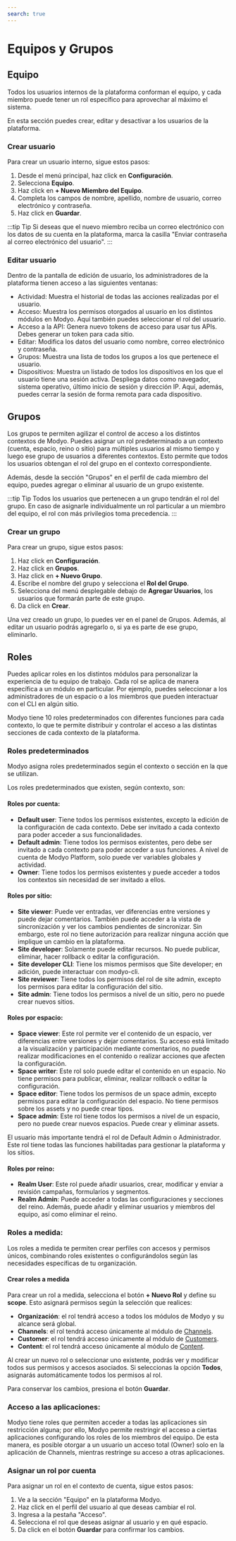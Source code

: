 ```yaml
---
search: true
---
```


# Equipos y Grupos

## Equipo

Todos los usuarios internos de la plataforma conforman el equipo, y cada miembro puede tener un rol específico para aprovechar al máximo el sistema.

En esta sección puedes crear, editar y desactivar a los usuarios de la plataforma.

### Crear usuario

Para crear un usuario interno, sigue estos pasos:

1. Desde el menú principal, haz click en **Configuración**.
1. Selecciona **Equipo**.
1. Haz click en **+ Nuevo Miembro del Equipo**.
1. Completa los campos de nombre, apellido, nombre de usuario, correo electrónico y contraseña.
1. Haz click en **Guardar**.

:::tip Tip
Si deseas que el nuevo miembro reciba un correo electrónico con los datos de su cuenta en la plataforma, marca la casilla "Enviar contraseña al correo electrónico del usuario".
:::

### Editar usuario

Dentro de la pantalla de edición de usuario, los administradores de la plataforma tienen acceso a las siguientes ventanas:

- Actividad: Muestra el historial de todas las acciones realizadas por el usuario.
- Acceso: Muestra los permisos otorgados al usuario en los distintos módulos en Modyo. Aquí también puedes seleccionar el rol del usuario.
- Acceso a la API: Genera nuevo tokens de acceso para usar tus APIs. Debes generar un token para cada sitio.
- Editar: Modifica los datos del usuario como nombre, correo electrónico y contraseña.
- Grupos: Muestra una lista de todos los grupos a los que pertenece el usuario.
- Dispositivos: Muestra un listado de todos los dispositivos en los que el usuario tiene una sesión activa.  Despliega datos como navegador, sistema operativo, último inicio de sesión y dirección IP. Aquí, además, puedes cerrar la sesión de forma remota para cada dispositivo.

## Grupos

Los grupos te permiten agilizar el control de acceso a los distintos contextos de Modyo. Puedes asignar un rol predeterminado a un contexto (cuenta, espacio, reino o sitio) para múltiples usuarios al mismo tiempo y luego ese grupo de usuarios a diferentes contextos. Esto permite que todos los usuarios obtengan el rol del grupo en el contexto correspondiente.

Además, desde la sección "Grupos" en el perfil de cada miembro del equipo, puedes agregar o eliminar al usuario de un grupo existente.

:::tip Tip
Todos los usuarios que pertenecen a un grupo tendrán el rol del grupo. En caso de asignarle individualmente un rol particular a un miembro del equipo, el rol con más privilegios toma precedencia.
:::

### Crear un grupo

Para crear un grupo, sigue estos pasos:

1. Haz click en **Configuración**.
1. Haz click en **Grupos**.
1. Haz click en **+ Nuevo Grupo**.
1. Escribe el nombre del grupo y selecciona el **Rol del Grupo**.
1. Selecciona del menú desplegable debajo de **Agregar Usuarios**, los usuarios que formarán parte de este grupo.
1. Da click en **Crear**.

Una vez creado un grupo, lo puedes ver en el panel de Grupos. Además, al editar un usuario podrás agregarlo o, si ya es parte de ese grupo, eliminarlo.


## Roles

Puedes aplicar roles en los distintos módulos para personalizar la experiencia de tu equipo de trabajo. Cada rol se aplica de manera específica a un módulo en particular. Por ejemplo, puedes seleccionar a los administradores de un espacio o a los miembros que pueden interactuar con el CLI en algún sitio.

Modyo tiene 10 roles predeterminados con diferentes funciones para cada contexto, lo que te permite distribuir y controlar el acceso a las distintas secciones de cada contexto de la plataforma.

### Roles predeterminados

Modyo asigna roles predeterminados según el contexto o sección en la que se utilizan.

Los roles predeterminados que existen, según contexto, son:

#### Roles por cuenta:

- **Default user**: Tiene todos los permisos existentes,  excepto la edición de la configuración de cada contexto. Debe ser invitado a cada contexto para poder acceder a sus funcionalidades.
- **Default admin**: Tiene todos los permisos existentes, pero debe ser invitado a cada contexto para poder acceder a sus funciones. A nivel de cuenta de Modyo Platform, solo puede ver variables globales y actividad.
- **Owner**: Tiene todos los permisos existentes y puede acceder a todos los contextos sin necesidad de ser invitado a ellos.

#### Roles por sitio:

- **Site viewer**: Puede ver entradas, ver diferencias entre versiones y puede dejar comentarios. También puede acceder a la vista de sincronización y ver los cambios pendientes de sincronizar. Sin embargo, este rol no tiene autorización para realizar ninguna acción que implique un cambio en la plataforma.
- **Site developer**: Solamente puede editar recursos. No puede publicar, eliminar, hacer rollback o editar la configuración.
- **Site developer CLI**: Tiene los mismos permisos que Site developer; en adición, puede interactuar con modyo-cli.
- **Site reviewer**:  Tiene todos los permisos del rol de site admin, excepto los permisos para editar la configuración del sitio.
- **Site admin**: Tiene todos los permisos a nivel de un sitio, pero no puede crear nuevos sitios.

#### Roles por espacio:

- **Space viewer**: Este rol permite ver el contenido de un espacio, ver diferencias entre versiones y dejar comentarios. Su acceso está limitado a la visualización y participación mediante comentarios, no puede realizar modificaciones en el contenido o realizar acciones que afecten la configuración.
- **Space writer**: Este rol solo puede editar el contenido en un espacio. No tiene permisos para publicar, eliminar, realizar rollback o editar la configuración.
- **Space editor**: Tiene todos los permisos de un space admin, excepto permisos para editar la configuración del espacio. No tiene permisos sobre los assets y no puede crear tipos.
- **Space admin**: Este rol tiene todos los permisos a nivel de un espacio, pero no puede crear nuevos espacios. Puede crear y eliminar assets.

El usuario más importante tendrá el rol de Default Admin o Administrador. Este rol tiene todas las funciones habilitadas para gestionar la plataforma y los sitios.

#### Roles por reino:

- **Realm User**: Este rol puede añadir usuarios, crear, modificar y enviar a revisión campañas, formularios y segmentos.
- **Realm Admin**: Puede acceder a todas las configuraciones y secciones del reino. Además, puede añadir y eliminar usuarios y miembros del equipo, así como eliminar el reino.

### Roles a medida:
Los roles a medida te permiten crear perfiles con accesos y permisos únicos, combinando roles existentes o configurándolos según las necesidades específicas de tu organización.

#### Crear roles a medida

Para crear un rol a medida, selecciona el botón **+ Nuevo Rol** y define su **scope**. Esto asignará permisos según la selección que realices:

- **Organización**: el rol tendrá acceso a todos los módulos de Modyo y su alcance será global.
- **Channels**: el rol tendrá acceso únicamente al módulo de [Channels](/es/platform/channels/).
- **Customer**: el rol tendrá acceso únicamente al módulo de [Customers](/es/platform/customers/).
- **Content**: el rol tendrá acceso únicamente al módulo de [Content](/es/platform/content/).

Al crear un nuevo rol o seleccionar uno existente, podrás ver y modificar todos sus permisos y accesos asociados. Si seleccionas la opción **Todos**, asignarás automáticamente todos los permisos al rol.

Para conservar los cambios, presiona el botón **Guardar**.

### Acceso a las aplicaciones:
Modyo tiene roles que permiten acceder a todas las aplicaciones sin restricción alguna; por ello, Modyo permite restringir el acceso a ciertas aplicaciones configurando los roles de los miembros del equipo. De esta manera, es posible otorgar a un usuario un acceso total (Owner) solo en la aplicación de Channels, mientras restringe su acceso a otras aplicaciones.

### Asignar un rol por cuenta

Para asignar un rol en el contexto de cuenta, sigue estos pasos:

1. Ve a la sección "Equipo" en la plataforma Modyo.
2. Haz click en el perfil del usuario al que deseas cambiar el rol.
3. Ingresa a la pestaña "Acceso".
4. Selecciona el rol que deseas asignar al usuario y en qué espacio.
5. Da click en el botón **Guardar** para confirmar los cambios.


